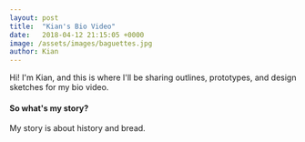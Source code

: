 ```yaml
---
layout: post
title:  "Kian's Bio Video"
date:   2018-04-12 21:15:05 +0000
image: /assets/images/baguettes.jpg
author: Kian
---
```

Hi! I'm Kian, and this is where I'll be sharing outlines, prototypes, and design sketches for my bio video.

<div class="card-panel light-green lighten-1">
   <div class="col s12 m2">
      <div mclass="center-align">
         <div class="z-depth-5">
            <h4 class="card-panel indigo lighten-4">So what's my story?</h4>
            <p>My story is about history and bread.</p>
         </div>
      </div>
   </div>
</div>
            

